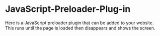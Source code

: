 # JavaScript-Preloader-Plug-in
Here is a JavaScript preloader plugin that can be added to your website. This runs until the page is loaded then disappears and shows the screen.
